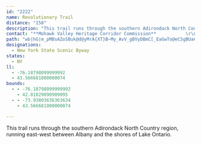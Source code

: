 ```yaml
---
id: "2222"
name: Revolutionary Trail
distance: "158"
description: "This trail runs through the southern Adirondack North Country region, running east-west between Albany and the shores of Lake Ontario."
contact: "**Mohawk Valley Heritage Corridor Commission**           \r\n66 Montgomery Street  \r\nCanajoharie, NY 13317                   \r\n518-673-1045                    \r\n[Send Email](mailto:\"history@mvhcc.org\")"
path: "wb|hG|m_pMBsAZoSBuk@d@yMrA{XT}B~My_AvV_gBVyDBmC[_EaGwTo@eCSgBUaC}Byi@U{H?k@tD{JfO_^pRec@zV{k@zB}DvBcCtM{K|DyDxBeD~@sBbA_D^_BbAoFrBwQzHkf@nCwTxAsHfF{ShBqFpIsSnO_YbFoKbAyCbA}Ed@}EHyFI_EiAs\\OgH_@_^DmB\\kE~@{Fn@}BzKa[lT_l@jBmE`KqQjC}Dz]s^nAaBzAkDfAiEZ_CNmCKi[H{CXyDx@wElGkY^aAbBmDnC_EpLgKvPwLdM}FxB}A~@}@|B{CzC_GbA{BvAmFh@mDxC}Yx@uFvDmRdBgGfBkEtBuCvGeGfVmR|GkEnNuHdByA|AgB|AiChQg`@vMoVpDmFfK}LjL}Rt[sj@hKuPnGmJzC{ClPiNfD_DrWuXlD{C|HgGvBqAtC{@tLqBfCy@hDaBxCyBfAeA`b@gb@vBwCdAeB~NeZjMcSvFiIvHeJjNkQ|SqZrBeDfJiRhRsa@ba@miAfKqZ|C{MhAkIj@wKEsHBmENgDXeCz@gFrSy~@vDoPhAsDrAsCtPqZ|ByC`NoMr@}@rBgDnAuC`JiZh@mCz@{H\\yBd@_Bn@_BzLeWlA_B~AsArAm@pGqBfNaJhI{JhAqCxCoItBgDlByA|EaCrAeAr@y@fGmJpAuCrAwEfGea@lFa_@l@_C|E_KhXcb@|@wBhCgKrBiGrEmJhByCpCeDhBuAbTaMrF_EliAk{AlVq\\fGmJnSs\\bSi_@f|@ybBhAgBh@YvXqBwAkf@aAcKQ_CFsEXmCh@oBj@_B~AiDzLeOzB_Ex@sBhAyDnDwPlEuPbDiKhBgFxAoDpUcf@tL{RxJmOle@il@x@mA|@eBbBmE~@mDp@uDl@sHD{CE_DoAo^HoF^sF|Lc}@`Gog@zKmp@b@_D`@uFLsFYwPeAmi@cBsn@cBeeAHgFJkCr@}GhAeGxBmHrAgDlB{D~BqDlA{AnEmEfScNdB_BzX}\\rXc[lCoDhCaFhCyHtPir@fCuJbCaH|FkObA}ChSus@~@mEd@_E`BqTx@kGp@uD|AuFpEsKdAyB|AaClDeEnDsClBmApL{FxCoB`CwBz@iAhCgEzByF`JsXbUme@xHwThLuYnSy_@jJ}Rf[mq@t_@qt@`r@soAvc@wy@xHoOdKiTpV_d@hCsDlEeFnNcNlCmD`ByC|AmDnOma@vHgTfBcIxC{ONQ|BuLTs@bEoLbEsGvAgBTEjIyFhZiJVF`]mMdB[|CMhQ^`EKzBYvAc@~AaAbA_Ad@w@hAcCh@sB\\kCF_BE_De@mFs@aE_AsDcGkUa@_CGeAFuBLe@NQwAyCa@yAc@oD}@uKFqDzAiTL}Ce@{q@@kDRaGZmErBqTx@qHfB}KnEoRdKka@bGqQ|@kDlCcP^wDHuBJgLb@iEz@mEvCgKhAmDtLw[dLoX`IcPhJwVhOed@fGiTpEwMt@mDZeFF}RJeCvBoQbBoQp@uDfAyDlKiY`F}JjN{TlEaHnQ}VbBgB|BqBnc@y\\lBmB^o@nAoCb@eBtFqY`@aBdAeDbG}K~Oob@`B_DxA{B|EcH~@kAhP}NxBuAhBi@tP_DdJsCvp@i\\pDmCnTqShE_DtGsC|IaDN@lBy@r@g@tBsBvAyBnAqCt@iCzCoLj@wDReB^oI^oLzHsdAjAyNVcEVaJvEsj@l@gF~@yFpI{d@vEuVtCsMpCuOrC_OxAsIfDuN~AmKlHqXjHm^XcD@{AEsAUmCcB{IYqA_@oFCeCNsDr@_FnOy_Ah@aFlCc\\x@oHh@}CtAiGvGiWbTaj@xEsMf@cBxCgNvIsf@~Kkg@`A{FpDqWn@kD~@oD|AgE~@sBxOkXdBwDra@soAxdAgjCrk@ieB|AuDbBmDbDgFnSiXnMqP|GyGpEgDbFsCxmBe~@fCeBxCeD~@{A|BmFx@sC^wBRoATwDnAueATmJVkEhAiLbEy\\fEqa@ZmDTgF?gF_Aeb@?eEH{B^wDlAuF~@uCfFyJ{G{F}@kBGm@Ds@bDmL|@gFn@uBJOpFwRvHw]j@iDf@mFTaICqDa@aIs@uFeAuFs@kC}GgRmAiFc@_FAaBXgQQgEe@oDo@eCeAkCqEmHeB}DcA_EIEsGwVqAaEsGmQyByGmFqRmDuN}@oEuB}YImDTyFnCef@FaHYuPHuDd@gEvByNf@yEr@{LrCaa@|@aFbCsJfFqb@fHc{@rAwUNgG?iEm@iMc@oa@Lua@p@et@@iDMgJeAwR]eEUwBu@oE_Lkf@mHwXcBuE_JwQeBsCuL{OuM{QcVuWyAiAwBiA_HcGg@m@[q@e@qBIiAJsHEgAOkCcDi[w@e^o@iLBiFRwCPuAhAeEhKgUrJsQH]bBuDh@_Bz@eEpC}QPmCH_DAkDMcC[yCmE{Z]{DKgCBoEnAkOh@iD`@eBzDiLx@yDhAmKxE__@vA_J`@uBhA{EzH}WfEuLxDmI|C_GjL}QbB{ChAeCrAyDhJi\\vCcHnbA{`B|CcGnDaJ`EoLlCaK~DoSt@aGfAuMfDk[FkBFcPJc@bBk_@lB_ZNaFh@yI^uIC{CKkHs@kO?_DbBeb@bFqs@|A}]?gFNeEt@aEn@yA`DsF|HiKlFaIbAcCx@oDHmBGwT\\cY?sGi@iNmCq[rBoZx@iPbA{NvCuh@j@aE^yAhLuUpImMrVs]vNeU`G}IhDqE~KsQnM}OhCqCvJ}JbDgCpDwDfO_SdKmMjGgFhDqBnQ}IvTsLzb@}SrAe@bEaAjJ_BdNaBdTqApDGdJ?hC[vFoA|E{DrVyKrD_Dbb@eV|KgJzEmGxAaCdAgC`GePx@sAhSiU~QkVxDgG`HcLbDeGvCyFd@yAhB}GjWapAj@_DXeFh@}Sz@iQf@iR^oFr@mHh@wCdB}M~AsKfAoJ|D_ZtAyHfBaIhFuPbEiLpEoPfJwYpHkVvEoR~FiYr@yElBqN~@mJh@aJXoJDsPOuIe@gLc@aIuAgOqGud@aCuSkDaj@g@gK{@iJOmE?yEJeDl@cJd@aEtCaKv@mDb@eDNeE?_Ei@cDo@iB}@cAsE_DsB_CeOgQ_c@wh@qKmKwBkBi@[}FqBcBqAkLiOsHcM}McNyF{I{Owe@wEcOsC_LaDcPgJq\\k@cB_MsYmGiM{FuI_BkBgDgB{@[iBwAqR}SiDyEs@oAgJoXgD_MiGeRqLq_@cB_GaGqTqJ}OeAkBcBaEs@sCcFqWYeC_A_G}BiMi@mBcBaEOq@iAuI_@mG_A__@i@uNyBgSDkSd@aH\\mBtAmGxAsEzEyJx@yBnIwOvB{EpDgQ~DwVnNct@pIkj@hAeLR_Ii@{LgDqUs@yFiFq_@wFad@cAgGoA}FaF_NiFmMeF{KqBaDsBwCcAiBgHsJsDaIm@_CuAoHY_Ci@{OIoJfE_iBHkHGqFQcGqCum@{Asj@McKHcINcG~@wSf@gNj@{o@HkSh@{Nn@cIlByOXuAd@kAnC_FpBcElGmKfJmPvDcIfNcXl@y@nDyIfCcFbDsFhVq^fUiYdKqQdBqE`GwTJs@GuB]_Ac@k@e@]lGoP~IyYhH{M|Bg@zI{PlDaIzBaHfFiTdI__@nCoPr@qHxBmSv@}KbHyv@~BiUlBeJxCcLlE{RpGwZhF_TpDaQtS}mAbAcIvBsTnBaM|BsHlAmFpAgEfBgFnDyIvCmF~OkWdL}SvJ}PxAsDxB_H`FeQhOku@bEyRzQ{w@|@mDvGiSxDiP~Iy]zAeF|BiE|AkBzJ{H~AcBlKqPfFiHvBkCbEaE`I{G|BoCjBoC`C_E~Xeh@bNyWrGsJzEoE|FwD~O}HrA}@jEsDvAgBxF}HdDeGhAaChG{QxAsF|@{BnA}BhQwRlEeEhd@mYfHkHtCcD`DsEfMuR`W_a@rBgElA}CfGeQ~CuKrCsLlC}LzNuu@vFoMz@qBhC{FrAuCnGqF`EkDtPsNhHaHbCcC`FgGj@iGHcEHcGb@cFXgCtCkJBEhBmDnCoFzDwHdCcH`EgE"
designations:
  - New York State Scenic Byway
states:
  - NY
ll:
  - -76.18798099999992
  - 43.566681000000074
bounds:
  - - -76.18798099999992
    - 42.81029090909095
  - - -73.93803636363634
    - 43.566681000000074

---
```


This trail runs through the southern Adirondack North Country region, running east-west between Albany and the shores of Lake Ontario.
